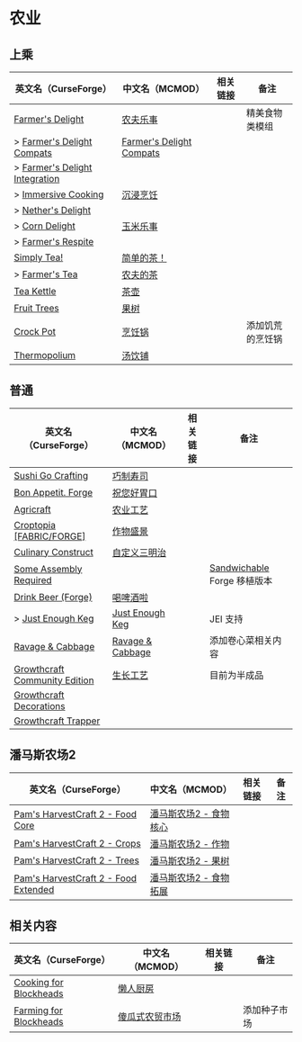 # 农业

## 上乘

| 英文名（CurseForge）                                                                                       | 中文名（MCMOD）                                                  | 相关链接 | 备注             |
| ---------------------------------------------------------------------------------------------------------- | ---------------------------------------------------------------- | -------- | ---------------- |
| [Farmer's Delight](https://www.curseforge.com/minecraft/mc-mods/farmers-delight)                           | [农夫乐事](https://www.mcmod.cn/class/2820.html)                 |          | 精美食物类模组   |
| > [Farmer's Delight Compats](https://www.curseforge.com/minecraft/mc-mods/farmers-delight-compats)         | [Farmer's Delight Compats](https://www.mcmod.cn/class/3656.html) |          |                  |
| > [Farmer's Delight Integration](https://www.curseforge.com/minecraft/mc-mods/farmers-delight-integration) |                                                                  |          |                  |
| > [Immersive Cooking](https://www.curseforge.com/minecraft/mc-mods/immersive-cooking)                      | [沉浸烹饪](https://www.mcmod.cn/class/4299.html)                 |          |                  |
| > [Nether's Delight](https://www.curseforge.com/minecraft/mc-mods/nethers-delight)                         |                                                                  |          |                  |
| > [Corn Delight](https://www.curseforge.com/minecraft/mc-mods/corn-delight)                                | [玉米乐事](https://www.mcmod.cn/class/5646.html)                 |          |                  |
| > [Farmer's Respite](https://www.curseforge.com/minecraft/mc-mods/farmers-respite)                         |                                                                  |          |                  |
| [Simply Tea!](https://www.curseforge.com/minecraft/mc-mods/simply-tea)                                     | [简单的茶！](https://www.mcmod.cn/class/3597.html)               |          |                  |
| > [Farmer's Tea](https://www.curseforge.com/minecraft/mc-mods/farmers-tea)                                 | [农夫的茶](https://www.mcmod.cn/class/3657.html)                 |          |                  |
| [Tea Kettle](https://www.curseforge.com/minecraft/mc-mods/tea-kettle)                                      | [茶壶](https://www.mcmod.cn/class/3631.html)                     |          |                  |
| [Fruit Trees](https://www.curseforge.com/minecraft/mc-mods/fruit-trees)                                    | [果树](https://www.mcmod.cn/class/2416.html)                     |          |                  |
| [Crock Pot](https://www.curseforge.com/minecraft/mc-mods/crock-pot)                                        | [烹饪锅](https://www.mcmod.cn/class/3017.html)                   |          | 添加饥荒的烹饪锅 |
| [Thermopolium](https://www.curseforge.com/minecraft/mc-mods/thermopolium)                                  | [汤饮铺](https://www.mcmod.cn/class/5857.html)                   |          |                  |

## 普通

| 英文名（CurseForge）                                                                                        | 中文名（MCMOD）                                          | 相关链接 | 备注                                                                                     |
| ----------------------------------------------------------------------------------------------------------- | -------------------------------------------------------- | -------- | ---------------------------------------------------------------------------------------- |
| [Sushi Go Crafting](https://www.curseforge.com/minecraft/mc-mods/sushigocrafting)                           | [巧制寿司](https://www.mcmod.cn/class/4014.html)         |          |                                                                                          |
| [Bon Appetit. Forge](https://www.curseforge.com/minecraft/mc-mods/bon-appetit-forge)                        | [祝您好胃口](https://www.mcmod.cn/class/3402.html)       |          |                                                                                          |
| [Agricraft](https://www.curseforge.com/minecraft/mc-mods/agricraft)                                         | [农业工艺](https://www.mcmod.cn/class/514.html)          |          |                                                                                          |
| [Croptopia [FABRIC/FORGE]](https://www.curseforge.com/minecraft/mc-mods/croptopia-fabric)                   | [作物盛景](https://www.mcmod.cn/class/4225.html)         |          |                                                                                          |
| [Culinary Construct](https://www.curseforge.com/minecraft/mc-mods/culinary-construct)                       | [自定义三明治](https://www.mcmod.cn/class/1329.html)     |          |                                                                                          |
| [Some Assembly Required](https://www.curseforge.com/minecraft/mc-mods/some-assembly-required)               |                                                          |          | [Sandwichable](https://www.curseforge.com/minecraft/mc-mods/sandwichable) Forge 移植版本 |
| [Drink Beer (Forge)](https://www.curseforge.com/minecraft/mc-mods/drink-beer-forge)                         | [喝啤酒啦](https://www.mcmod.cn/class/4585.html)         |          |                                                                                          |
| > [Just Enough Keg](https://www.curseforge.com/minecraft/mc-mods/just-enough-keg)                           | [Just Enough Keg](https://www.mcmod.cn/class/5028.html)  |          | JEI 支持                                                                                 |
| [Ravage & Cabbage](https://www.curseforge.com/minecraft/mc-mods/ravage-and-cabbage)                         | [Ravage & Cabbage](https://www.mcmod.cn/class/4118.html) |          | 添加卷心菜相关内容                                                                       |
| [Growthcraft Community Edition](https://www.curseforge.com/minecraft/mc-mods/growthcraft-community-edition) | [生长工艺](https://www.mcmod.cn/class/326.html)          |          | 目前为半成品                                                                             |
| [Growthcraft Decorations](https://www.curseforge.com/minecraft/mc-mods/growthcraft-decorations)             |                                                          |          |                                                                                          |
| [Growthcraft Trapper](https://www.curseforge.com/minecraft/mc-mods/growthcraft-trapper)                     |                                                          |          |                                                                                          |

## 潘马斯农场2

| 英文名（CurseForge）                                                                                                   | 中文名（MCMOD）                                                | 相关链接 | 备注 |
| ---------------------------------------------------------------------------------------------------------------------- | -------------------------------------------------------------- | -------- | ---- |
| [Pam's HarvestCraft 2 - Food Core](https://www.curseforge.com/minecraft/mc-mods/pams-harvestcraft-2-food-core)         | [潘马斯农场2 - 食物核心](https://www.mcmod.cn/class/3249.html) |          |      |
| [Pam's HarvestCraft 2 - Crops](https://www.curseforge.com/minecraft/mc-mods/pams-harvestcraft-2-crops)                 | [潘马斯农场2 - 作物](https://www.mcmod.cn/class/2909.html)     |          |      |
| [Pam's HarvestCraft 2 - Trees](https://www.curseforge.com/minecraft/mc-mods/pams-harvestcraft-2-trees)                 | [潘马斯农场2 - 果树](https://www.mcmod.cn/class/2931.html)     |          |      |
| [Pam's HarvestCraft 2 - Food Extended](https://www.curseforge.com/minecraft/mc-mods/pams-harvestcraft-2-food-extended) | [潘马斯农场2 - 食物拓展](https://www.mcmod.cn/class/2930.html) |          |      |

## 相关内容

| 英文名（CurseForge）                                                                          | 中文名（MCMOD）                                        | 相关链接 | 备注         |
| --------------------------------------------------------------------------------------------- | ------------------------------------------------------ | -------- | ------------ |
| [Cooking for Blockheads](https://minecraft.curseforge.com/projects/cooking-for-blockheads)    | [懒人厨房](https://www.mcmod.cn/class/468.html)        |          |              |
| [Farming for Blockheads](https://www.curseforge.com/minecraft/mc-mods/farming-for-blockheads) | [傻瓜式农贸市场](https://www.mcmod.cn/class/2057.html) |          | 添加种子市场 |

